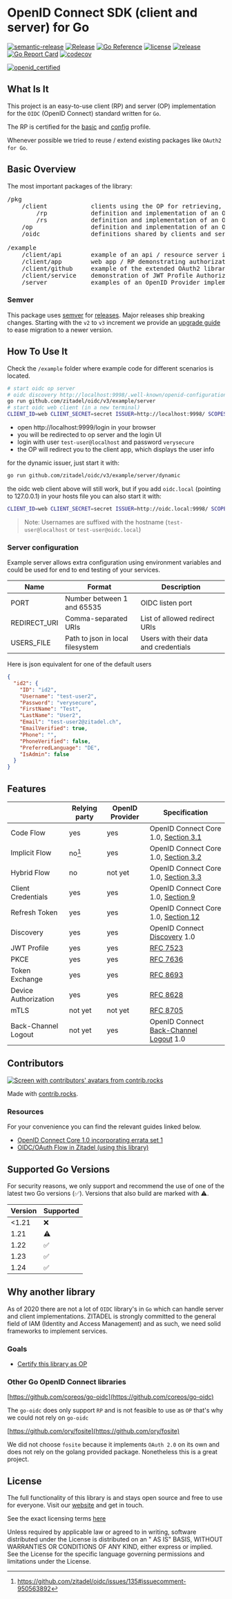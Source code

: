 # OpenID Connect SDK (client and server) for Go

[![semantic-release](https://img.shields.io/badge/%20%20%F0%9F%93%A6%F0%9F%9A%80-semantic--release-e10079.svg)](https://github.com/semantic-release/semantic-release)
[![Release](https://github.com/zitadel/oidc/workflows/Release/badge.svg)](https://github.com/zitadel/oidc/actions)
[![Go Reference](https://pkg.go.dev/badge/github.com/zitadel/oidc/v3.svg)](https://pkg.go.dev/github.com/zitadel/oidc/v3)
[![license](https://badgen.net/github/license/zitadel/oidc/)](https://github.com/zitadel/oidc/blob/master/LICENSE)
[![release](https://badgen.net/github/release/zitadel/oidc/stable)](https://github.com/zitadel/oidc/releases)
[![Go Report Card](https://goreportcard.com/badge/github.com/zitadel/oidc/v3)](https://goreportcard.com/report/github.com/zitadel/oidc/v3)
[![codecov](https://codecov.io/gh/zitadel/oidc/branch/main/graph/badge.svg)](https://codecov.io/gh/zitadel/oidc)

[![openid_certified](https://cloud.githubusercontent.com/assets/1454075/7611268/4d19de32-f97b-11e4-895b-31b2455a7ca6.png)](https://openid.net/certification/)

## What Is It

This project is an easy-to-use client (RP) and server (OP) implementation for the `OIDC` (OpenID Connect) standard written for `Go`.

The RP is certified for the [basic](https://www.certification.openid.net/plan-detail.html?public=true&plan=uoprP0OO8Z4Qo) and [config](https://www.certification.openid.net/plan-detail.html?public=true&plan=AYSdLbzmWbu9X) profile.

Whenever possible we tried to reuse / extend existing packages like `OAuth2 for Go`.

## Basic Overview

The most important packages of the library:

<pre>
/pkg
    /client            clients using the OP for retrieving, exchanging and verifying tokens
        /rp            definition and implementation of an OIDC Relying Party (client)
        /rs            definition and implementation of an OAuth Resource Server (API)
    /op                definition and implementation of an OIDC OpenID Provider (server)
    /oidc              definitions shared by clients and server

/example
    /client/api        example of an api / resource server implementation using token introspection
    /client/app        web app / RP demonstrating authorization code flow using various authentication methods (code, PKCE, JWT profile)
    /client/github     example of the extended OAuth2 library, providing an HTTP client with a reuse token source
    /client/service    demonstration of JWT Profile Authorization Grant
    /server            examples of an OpenID Provider implementations (including dynamic) with some very basic login UI
</pre>

### Semver

This package uses [semver](https://semver.org/) for [releases](https://github.com/zitadel/oidc/releases). Major releases ship breaking changes. Starting with the `v2` to `v3` increment we provide an [upgrade guide](UPGRADING.md) to ease migration to a newer version.

## How To Use It

Check the `/example` folder where example code for different scenarios is located.

```bash
# start oidc op server
# oidc discovery http://localhost:9998/.well-known/openid-configuration
go run github.com/zitadel/oidc/v3/example/server
# start oidc web client (in a new terminal)
CLIENT_ID=web CLIENT_SECRET=secret ISSUER=http://localhost:9998/ SCOPES="openid profile" PORT=9999 go run github.com/zitadel/oidc/v3/example/client/app
```

- open http://localhost:9999/login in your browser
- you will be redirected to op server and the login UI
- login with user `test-user@localhost` and password `verysecure`
- the OP will redirect you to the client app, which displays the user info

for the dynamic issuer, just start it with:

```bash
go run github.com/zitadel/oidc/v3/example/server/dynamic
```

the oidc web client above will still work, but if you add `oidc.local` (pointing to 127.0.0.1) in your hosts file you can also start it with:

```bash
CLIENT_ID=web CLIENT_SECRET=secret ISSUER=http://oidc.local:9998/ SCOPES="openid profile" PORT=9999 go run github.com/zitadel/oidc/v3/example/client/app
```

> Note: Usernames are suffixed with the hostname (`test-user@localhost` or `test-user@oidc.local`)

### Server configuration

Example server allows extra configuration using environment variables and could be used for end to
end testing of your services.

| Name         | Format                           | Description                           |
| ------------ | -------------------------------- | ------------------------------------- |
| PORT         | Number between 1 and 65535       | OIDC listen port                      |
| REDIRECT_URI | Comma-separated URIs             | List of allowed redirect URIs         |
| USERS_FILE   | Path to json in local filesystem | Users with their data and credentials |

Here is json equivalent for one of the default users

```json
{
  "id2": {
    "ID": "id2",
    "Username": "test-user2",
    "Password": "verysecure",
    "FirstName": "Test",
    "LastName": "User2",
    "Email": "test-user2@zitadel.ch",
    "EmailVerified": true,
    "Phone": "",
    "PhoneVerified": false,
    "PreferredLanguage": "DE",
    "IsAdmin": false
  }
}
```

## Features

|                      | Relying party | OpenID Provider | Specification                                |
| -------------------- | ------------- | --------------- | -------------------------------------------- |
| Code Flow            | yes           | yes             | OpenID Connect Core 1.0, [Section 3.1][1]    |
| Implicit Flow        | no[^1]        | yes             | OpenID Connect Core 1.0, [Section 3.2][2]    |
| Hybrid Flow          | no            | not yet         | OpenID Connect Core 1.0, [Section 3.3][3]    |
| Client Credentials   | yes           | yes             | OpenID Connect Core 1.0, [Section 9][4]      |
| Refresh Token        | yes           | yes             | OpenID Connect Core 1.0, [Section 12][5]     |
| Discovery            | yes           | yes             | OpenID Connect [Discovery][6] 1.0            |
| JWT Profile          | yes           | yes             | [RFC 7523][7]                                |
| PKCE                 | yes           | yes             | [RFC 7636][8]                                |
| Token Exchange       | yes           | yes             | [RFC 8693][9]                                |
| Device Authorization | yes           | yes             | [RFC 8628][10]                               |
| mTLS                 | not yet       | not yet         | [RFC 8705][11]                               |
| Back-Channel Logout  | not yet       | yes             | OpenID Connect [Back-Channel Logout][12] 1.0 |

[1]: https://openid.net/specs/openid-connect-core-1_0.html#CodeFlowAuth "3.1. Authentication using the Authorization Code Flow"
[2]: https://openid.net/specs/openid-connect-core-1_0.html#ImplicitFlowAuth "3.2. Authentication using the Implicit Flow"
[3]: https://openid.net/specs/openid-connect-core-1_0.html#HybridFlowAuth "3.3. Authentication using the Hybrid Flow"
[4]: https://openid.net/specs/openid-connect-core-1_0.html#ClientAuthentication "9. Client Authentication"
[5]: https://openid.net/specs/openid-connect-core-1_0.html#RefreshTokens "12. Using Refresh Tokens"
[6]: https://openid.net/specs/openid-connect-discovery-1_0.html "OpenID Connect Discovery 1.0 incorporating errata set 1"
[7]: https://www.rfc-editor.org/rfc/rfc7523.html "JSON Web Token (JWT) Profile for OAuth 2.0 Client Authentication and Authorization Grants"
[8]: https://www.rfc-editor.org/rfc/rfc7636.html "Proof Key for Code Exchange by OAuth Public Clients"
[9]: https://www.rfc-editor.org/rfc/rfc8693.html "OAuth 2.0 Token Exchange"
[10]: https://www.rfc-editor.org/rfc/rfc8628.html "OAuth 2.0 Device Authorization Grant"
[11]: https://www.rfc-editor.org/rfc/rfc8705.html "OAuth 2.0 Mutual-TLS Client Authentication and Certificate-Bound Access Tokens"
[12]: https://openid.net/specs/openid-connect-backchannel-1_0.html "OpenID Connect Back-Channel Logout 1.0 incorporating errata set 1"

## Contributors

<a href="https://github.com/zitadel/oidc/graphs/contributors">
  <img src="https://contrib.rocks/image?repo=zitadel/oidc" alt="Screen with contributors' avatars from contrib.rocks" />
</a>

Made with [contrib.rocks](https://contrib.rocks).

### Resources

For your convenience you can find the relevant guides linked below.

- [OpenID Connect Core 1.0 incorporating errata set 1](https://openid.net/specs/openid-connect-core-1_0.html)
- [OIDC/OAuth Flow in Zitadel (using this library)](https://zitadel.com/docs/guides/integrate/login-users)

## Supported Go Versions

For security reasons, we only support and recommend the use of one of the latest two Go versions (:white_check_mark:).
Versions that also build are marked with :warning:.

| Version | Supported          |
| ------- | ------------------ |
| <1.21   | :x:                |
| 1.21    | :warning:          |
| 1.22    | :white_check_mark: |
| 1.23    | :white_check_mark: |
| 1.24    | :white_check_mark: |

## Why another library

As of 2020 there are not a lot of `OIDC` library's in `Go` which can handle server and client implementations. ZITADEL is strongly committed to the general field of IAM (Identity and Access Management) and as such, we need solid frameworks to implement services.

### Goals

- [Certify this library as OP](https://openid.net/certification/#OPs)

### Other Go OpenID Connect libraries

[https://github.com/coreos/go-oidc](https://github.com/coreos/go-oidc)

The `go-oidc` does only support `RP` and is not feasible to use as `OP` that's why we could not rely on `go-oidc`

[https://github.com/ory/fosite](https://github.com/ory/fosite)

We did not choose `fosite` because it implements `OAuth 2.0` on its own and does not rely on the golang provided package. Nonetheless this is a great project.

## License

The full functionality of this library is and stays open source and free to use for everyone. Visit
our [website](https://zitadel.com) and get in touch.

See the exact licensing terms [here](LICENSE)

Unless required by applicable law or agreed to in writing, software distributed under the License is distributed on an "
AS IS" BASIS, WITHOUT WARRANTIES OR CONDITIONS OF ANY KIND, either express or implied. See the License for the specific
language governing permissions and limitations under the License.

[^1]: https://github.com/zitadel/oidc/issues/135#issuecomment-950563892
